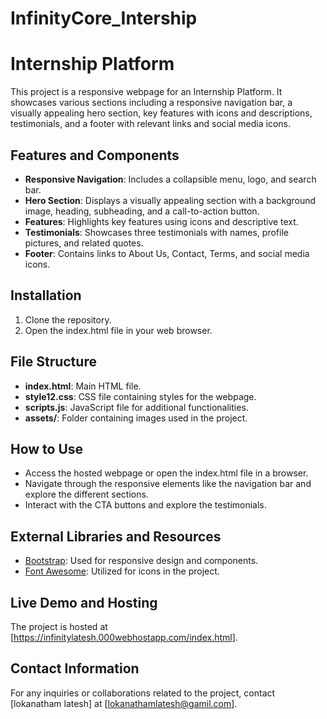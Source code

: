 # InfinityCore_Intership
# Internship Platform

This project is a responsive webpage for an Internship Platform. It showcases various sections including a responsive navigation bar, a visually appealing hero section, key features with icons and descriptions, testimonials, and a footer with relevant links and social media icons.

## Features and Components

- **Responsive Navigation**: Includes a collapsible menu, logo, and search bar.
- **Hero Section**: Displays a visually appealing section with a background image, heading, subheading, and a call-to-action button.
- **Features**: Highlights key features using icons and descriptive text.
- **Testimonials**: Showcases three testimonials with names, profile pictures, and related quotes.
- **Footer**: Contains links to About Us, Contact, Terms, and social media icons.

## Installation

1. Clone the repository.
2. Open the index.html file in your web browser.

## File Structure

- **index.html**: Main HTML file.
- **style12.css**: CSS file containing styles for the webpage.
- **scripts.js**: JavaScript file for additional functionalities.
- **assets/**: Folder containing images used in the project.

## How to Use

- Access the hosted webpage or open the index.html file in a browser.
- Navigate through the responsive elements like the navigation bar and explore the different sections.
- Interact with the CTA buttons and explore the testimonials.

## External Libraries and Resources

- [Bootstrap](https://getbootstrap.com/): Used for responsive design and components.
- [Font Awesome](https://fontawesome.com/): Utilized for icons in the project.

## Live Demo and Hosting

The project is hosted at [https://infinitylatesh.000webhostapp.com/index.html].


## Contact Information

For any inquiries or collaborations related to the project, contact [lokanatham latesh] at [lokanathamlatesh@gamil.com].
